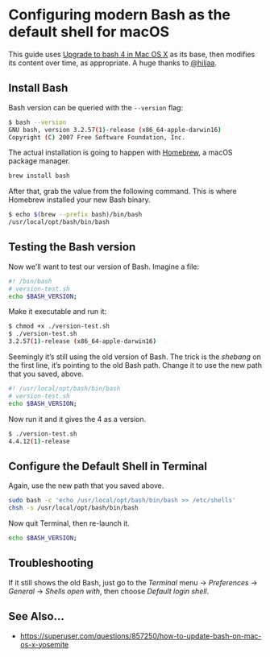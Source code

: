 # Configuring modern Bash as the default shell for macOS

This guide uses [Upgrade to bash 4 in Mac OS X](http://clubmate.fi/upgrade-to-bash-4-in-mac-os-x/) as its base, then modifies its content over time, as appropriate. A huge thanks to [@hiljaa](https://twitter.com/hiljaa).

## Install Bash

Bash version can be queried with the `--version` flag:

```bash
$ bash --version
GNU bash, version 3.2.57(1)-release (x86_64-apple-darwin16)
Copyright (C) 2007 Free Software Foundation, Inc.
```

The actual installation is going to happen with [Homebrew](https://brew.sh), a macOS package manager.

```bash
brew install bash
```

After that, grab the value from the following command. This is where Homebrew installed your new Bash binary.

```bash
$ echo $(brew --prefix bash)/bin/bash
/usr/local/opt/bash/bin/bash
```

## Testing the Bash version

Now we'll want to test our version of Bash. Imagine a file:

```bash
#! /bin/bash
# version-test.sh
echo $BASH_VERSION;
```

Make it executable and run it:

```bash
$ chmod +x ./version-test.sh
$ ./version-test.sh
3.2.57(1)-release (x86_64-apple-darwin16)
```

Seemingly it’s still using the old version of Bash. The trick is the _shebang_ on the first line, it’s pointing to the old Bash path. Change it to use the new path that you saved, above.

```bash
#! /usr/local/opt/bash/bin/bash
# version-test.sh
echo $BASH_VERSION;
```

Now run it and it gives the 4 as a version.

```bash
$ ./version-test.sh
4.4.12(1)-release
```

## Configure the Default Shell in Terminal

Again, use the new path that you saved above.

```bash
sudo bash -c 'echo /usr/local/opt/bash/bin/bash >> /etc/shells'
chsh -s /usr/local/opt/bash/bin/bash
```

Now quit Terminal, then re-launch it.

```bash
echo $BASH_VERSION;
```

## Troubleshooting

If it still shows the old Bash, just go to the _Terminal_ menu → _Preferences_ → _General_ → _Shells open with_, then choose _Default login shell_.

## See Also…

* https://superuser.com/questions/857250/how-to-update-bash-on-mac-os-x-yosemite
